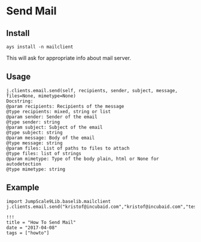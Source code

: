 # Send Mail

## Install

```
ays install -n mailclient
```

This will ask for appropriate info about mail server.

## Usage

```
j.clients.email.send(self, recipients, sender, subject, message, files=None, mimetype=None)
Docstring:
@param recipients: Recipients of the message
@type recipients: mixed, string or list
@param sender: Sender of the email
@type sender: string
@param subject: Subject of the email
@type subject: string
@param message: Body of the email
@type message: string
@param files: List of paths to files to attach
@type files: list of strings
@param mimetype: Type of the body plain, html or None for autodetection
@type mimetype: string
```

## Example

```
import JumpScale9Lib.baselib.mailclient
j.clients.email.send("kristof@incubaid.com","kristof@incubaid.com","test","test")
```

```
!!!
title = "How To Send Mail"
date = "2017-04-08"
tags = ["howto"]
```
